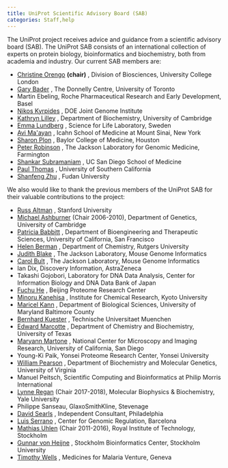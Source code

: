 ```yaml
---
title: UniProt Scientific Advisory Board (SAB)
categories: Staff,help
---
```


The UniProt project receives advice and guidance from a scientific advisory board (SAB). The UniProt SAB consists of an international collection of experts on protein biology, bioinformatics and biochemistry, both from academia and industry. Our current SAB members are:

-   [Christine Orengo](https://www.ucl.ac.uk/orengo-group/lab-members/christine-orengo) **(chair)** , Division of Biosciences, University College London
-   [Gary Bader](http://www.moleculargenetics.utoronto.ca/faculty/2014/10/7/gary-bader) , The Donnelly Centre, University of Toronto
-   Martin Ebeling, Roche Pharmaceutical Research and Early Development, Basel
-   [Nikos Kyrpides](https://jgi.doe.gov/our-science/scientists-jgi/microbiome-data-science/) , DOE Joint Genome Institute
-   [Kathryn Lilley](https://www.bioc.cam.ac.uk/research/lilley) , Department of Biochemistry, University of Cambridge
-   [Emma Lundberg](https://www.scilifelab.se/researchers/emma-lundberg/) , Science for Life Laboratory, Sweden
-   [Avi Ma'ayan](https://icahn.mssm.edu/profiles/avi-maayan) , Icahn School of Medicine at Mount Sinai, New York
-   [Sharon Plon](https://www.bcm.edu/people/view/sharon-plon-m-d-ph-d/chromosomes-chromatin-and-dna-biology-genetics-faculty-m-z-chromosomes-chromatin-and-dna-biology/b2601d8d-ffed-11e2-be68-080027880ca6/babc3eb0-c422-11e3-a42d-005056b104be) , Baylor College of Medicine, Houston
-   [Peter Robinson](https://www.jax.org/research-and-faculty/faculty/peter-robinson) , The Jackson Laboratory for Genomic Medicine, Farmington
-   [Shankar Subramaniam](https://medschool.ucsd.edu/som/cmm/faculty/Pages/Shankar-Subramaniam.aspx) , UC San Diego School of Medicine
-   [Paul Thomas](https://keck.usc.edu/faculty-search/paul-denis-thomas/) , University of Southern California
-   [Shanfeng Zhu](http://datamining-iip.fudan.edu.cn/) , Fudan University

We also would like to thank the previous members of the UniProt SAB for their valuable contributions to the project:

-   [Russ Altman](https://profiles.stanford.edu/russ-altman) , Stanford University
-   [Michael Ashburner](http://www.gen.cam.ac.uk/research-groups/ashburner) (Chair 2006-2010), Department of Genetics, University of Cambridge
-   [Patricia Babbitt](http://babbittlab.compbio.ucsf.edu/) , Department of Bioengineering and Therapeutic Sciences, University of California, San Francisco
-   [Helen Berman](http://rutchem.rutgers.edu/berman%5Fhelen%5Fm) , Department of Chemistry, Rutgers University
-   [Judith Blake](https://www.jax.org/research-and-faculty/faculty/judy-blake) , The Jackson Laboratory, Mouse Genome Informatics
-   [Carol Bult](https://www.jax.org/research-and-faculty/faculty/carol-bult) , The Jackson Laboratory, Mouse Genome Informatics
-   Ian Dix, Discovery Information, AstraZeneca
-   Takashi Gojobori, Laboratory for DNA Data Analysis, Center for Information Biology and DNA Data Bank of Japan
-   [Fuchu He](http://www.bprc.ac.cn/bprc/English/expert/2008/0729/picture%5F1.html) , Beijing Proteome Research Center
-   [Minoru Kanehisa](http://kanehisa.kuicr.kyoto-u.ac.jp/People/kanehisa.html) , Institute for Chemical Research, Kyoto University
-   [Maricel Kann](http://biology.umbc.edu/directory/faculty/kann/) , Department of Biological Sciences, University of Maryland Baltimore County
-   [Bernhard Kuester](http://www.professoren.tum.de/en/kuester-bernhard/) , Technische Universitaet Muenchen
-   [Edward Marcotte](http://www.marcottelab.org/index.php/Main%5FPage) , Department of Chemistry and Biochemistry, University of Texas
-   [Maryann Martone](https://neurosciences.ucsd.edu/faculty/Pages/maryann-martone.aspx) , National Center for Microscopy and Imaging Research, University of California, San Diego
-   Young-Ki Paik, Yonsei Proteome Research Center, Yonsei University
-   [William Pearson](http://www.people.virginia.edu/%7Ewrp/) , Department of Biochemistry and Molecular Genetics, University of Virginia
-   Manuel Peitsch, Scientific Computing and Bioinformatics at Philip Morris International
-   [Lynne Regan](https://medicine.yale.edu/mbb/faculty/lynne%5Fregan.profile) (Chair 2017-2018), Molecular Biophysics & Biochemistry, Yale University
-   Philippe Sanseau, GlaxoSmithKline, Stevenage
-   [David Searls](http://www.linkedin.com/in/davidsearls) , Independent Consultant, Philadelphia
-   [Luis Serrano](http://www.crg.eu/en/luis%5Fserrano) , Center for Genomic Regulation, Barcelona
-   [Mathias Uhlen](http://www.biotech.kth.se/proteomics/info/uhlen.html) (Chair 2011-2016), Royal Institute of Technology, Stockholm
-   [Gunnar von Heijne](http://www.sbc.su.se/gunnar/) , Stockholm Bioinformatics Center, Stockholm University
-   [Timothy Wells](http://www.mmv.org/about-us/our-team/tim-wells) , Medicines for Malaria Venture, Geneva
